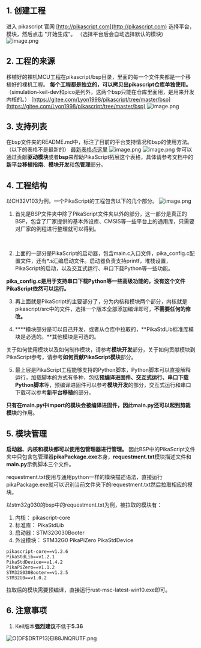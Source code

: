 ## 1. 创建工程
进入 pikascript 官网 [http://pikascript.com](http://pikascript.com)
选择平台，模块，然后点击 "开始生成"。
（选择平台后会自动选择默认的模块)
![image.png](https://cdn.nlark.com/yuque/0/2022/png/22991477/1644129110261-049ad5bb-21af-40e2-9533-a1c8c86790f1.png#clientId=ud8f924e7-b341-4&crop=0&crop=0&crop=1&crop=1&from=paste&height=671&id=u7a239101&margin=%5Bobject%20Object%5D&name=image.png&originHeight=1174&originWidth=887&originalType=binary&ratio=1&rotation=0&showTitle=false&size=146959&status=done&style=none&taskId=ub307287a-b2cc-40c1-abcd-76c1ca0a625&title=&width=506.85714285714283)
## 2. 工程的来源
移植好的裸机MCU工程在pikascript/bsp目录，里面的每一个文件夹都是一个移植好的裸机工程。
**每个工程都是独立的，可以拷贝出pikascript仓库单独使用。**
（simulation-keil-dev和pico是列外，这两个bsp只能在仓库里面用，是用来开发内核的。）
[https://gitee.com/Lyon1998/pikascript/tree/master/bsp](https://gitee.com/Lyon1998/pikascript/tree/master/bsp)
![image.png](https://cdn.nlark.com/yuque/0/2021/png/22991477/1638605947761-93b30636-099f-4c7c-a432-6aae5e2d8b53.png#clientId=u1f653719-4dd4-4&crop=0&crop=0&crop=1&crop=1&from=paste&height=256&id=u46da1803&margin=%5Bobject%20Object%5D&name=image.png&originHeight=984&originWidth=2028&originalType=binary&ratio=1&rotation=0&showTitle=false&size=146222&status=done&style=none&taskId=u2c1d9a47-9e15-4b66-9f43-2d525e5c35f&title=&width=528)
## 3. 支持列表
在bsp文件夹的README.md中，标注了目前的平台支持情况和bsp的使用方法。
（以下的表格不是最新的）
[最新表格点这里](https://gitee.com/Lyon1998/pikascript#2%E5%B9%B3%E5%8F%B0%E6%94%AF%E6%8C%81%E5%88%97%E8%A1%A8)
![image.png](https://cdn.nlark.com/yuque/0/2021/png/22991477/1639629972025-ca8fdf74-5dc2-472e-8497-5bc163bccdf4.png#clientId=ub4f5b7e7-1daa-4&crop=0&crop=0&crop=1&crop=1&from=paste&height=410&id=u99328c28&margin=%5Bobject%20Object%5D&name=image.png&originHeight=855&originWidth=792&originalType=binary&ratio=1&rotation=0&showTitle=false&size=59120&status=done&style=none&taskId=u0c0dd159-00a1-4ca9-9393-0fd0a7ad3c3&title=&width=380)
![image.png](https://cdn.nlark.com/yuque/0/2021/png/22991477/1639629981607-43c6b771-34bf-45ac-9a66-8604f705ddff.png#clientId=ub4f5b7e7-1daa-4&crop=0&crop=0&crop=1&crop=1&from=paste&height=205&id=ufa0c559b&margin=%5Bobject%20Object%5D&name=image.png&originHeight=474&originWidth=1075&originalType=binary&ratio=1&rotation=0&showTitle=false&size=30721&status=done&style=none&taskId=u3d6cec82-1f3a-4bd1-9d5c-1ce030fbb2b&title=&width=465.5)
你可以通过贡献**驱动模块**或者**bsp**来帮助PikaScript拓展这个表格，具体请参考文档中的**新平台移植指南**、**模块开发**和**包管理**部分。
## 4. 工程结构
以CH32V103为例，一个PikaScript的工程包含以下的几个部分。
![image.png](https://cdn.nlark.com/yuque/0/2021/png/22991477/1638631568309-cbc19553-75be-4915-900a-72fe700b4d16.png#clientId=u1584620a-be5e-4&crop=0&crop=0&crop=1&crop=1&from=paste&height=324&id=u781912f3&margin=%5Bobject%20Object%5D&name=image.png&originHeight=630&originWidth=909&originalType=url&ratio=1&rotation=0&showTitle=false&size=32332&status=done&style=none&taskId=u410b192b-efc2-4bdd-9b83-da9ad093344&title=&width=468)

1. 首先是BSP文件夹中除了PikaScript文件夹以外的部分，这一部分是真正的BSP，包含了厂家提供的基本外设库、CMSIS等一些平台上的通用库，只需要对厂家的例程进行整理就可以得到。

​


2. 上面的一部分是PikaScript的启动器，包含main.c入口文件，pika_config.c配置文件，还有*.s汇编启动文件。启动器负责支持printf，堆栈设置，PikaScript的启动，以及交互式运行、串口下载Python等一些功能。

**pika_config.c是用于支持串口下载Python等一些高级功能的，没有这个文件PikaScript依然可以运行。**
​


3. 再上面就是PikaScript的主要部分了，分为内核和模块两个部分，内核就是pikascript/src中的文件，选择一个版本全部添加编译即可，**不需要任何的修改。**



4. **​**模块部分是可以自己开发，或者从仓库中拉取的，**PikaStdLib标准库模块是必选的。**其他模块是可选的。

关于如何使用模块以及如何制作模块，请参考**模块开发**部分，关于如何贡献模块到PikaScript参考，请参考**如何贡献PikaScript模块**部分。
​


5. 最上层是PikaScript工程能够支持的Python脚本，Python脚本可以直接解释运行，加载脚本的方式有多种，包括**预编译进固件、交互式运行、串口下载Python脚本**等，预编译进固件可以参考**模块开发**的部分，交互式运行和串口下载可以参考**新平台移植**的部分。

**只有在main.py中import的模块会被编译进固件，**因此main.py还可以起到**剪裁模块**的作用。
## 5. 模块管理
**启动器、内核和模块都可以使用包管理器进行管理。**
因此BSP中的PikaScript文件夹中只包含包管理器**pikaPackage.exe**本身，**requestment.txt**模块描述文件和**main.py**示例脚本三个文件。
​

requestment.txt使用与通用python一样的模块描述语法，直接运行pikaPackage.exe就可以识别当前文件夹下的requestment.txt然后拉取相应的模块。
​

以stm32g030的bsp中的requestment.txt为例，被拉取的模块有：

1. 内核： pikascript-core
1. 标准库： PikaStdLib
1. 启动器：STM32G030Booter
1. 外设模块： STM32G0 PikaPiZero PikaStdDevice
```
pikascript-core==v1.2.6
PikaStdLib==v1.2.1
PikaStdDevice==v1.4.2
PikaPiZero==v1.1.2
STM32G030Booter==v1.2.5
STM32G0==v1.0.2
```
拉取后的模块需要预编译，直接运行rust-msc-latest-win10.exe即可。
## 6. 注意事项

1. Keil版本**强烈建议**不低于**5.36**

![O(DF$DRTP13}EI88JNQRUTF.png](https://cdn.nlark.com/yuque/0/2022/png/22991477/1641372084863-db6426eb-b3cc-454d-b14a-5338818d01aa.png#clientId=u864f7269-941d-4&crop=0&crop=0&crop=1&crop=1&from=paste&height=450&id=ue31babc1&margin=%5Bobject%20Object%5D&name=O%28DF%24DRTP13%7DEI88JNQRUTF.png&originHeight=861&originWidth=787&originalType=binary&ratio=1&rotation=0&showTitle=false&size=237043&status=done&style=none&taskId=u05c8de03-d4b1-497b-b392-bf4ef98b049&title=&width=411)
